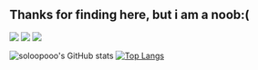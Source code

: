## Thanks for finding here, but i am a noob:(

<!--
**soloopooo/soloopooo** is a ✨ _special_ ✨ repository because its `README.md` (this file) appears on your GitHub profile.

Here are some ideas to get you started:

- 🔭 I’m currently working on ...
- 🌱 I’m currently learning ...
- 👯 I’m looking to collaborate on ...
- 🤔 I’m looking for help with ...
- 💬 Ask me about ...
- 📫 How to reach me: ...
- 😄 Pronouns: ...
- ⚡ Fun fact: ...
-->
[![](https://img.shields.io/website?down_message=OH...&up_color=%2366ccff&up_message=Running%20perfectly&url=https%3A%2F%2Fsoloop.ooo)](https://soloop.ooo)
[![](https://img.shields.io/twitter/follow/soloopooo?style=social)](https://twitter.com/soloopooo)
![](https://komarev.com/ghpvc/?username=soloopooo)

![soloopooo's GitHub stats](https://github-readme-stats.vercel.app/api?username=soloopooo&show_icons=true&theme=dracula)
[![Top Langs](https://github-readme-stats.vercel.app/api/top-langs/?username=soloopooo&theme=dracula)](https://github.com/soloopooo/github-readme-stats)

